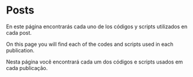 # Posts


En este página encontrarás cada uno de los códigos y scripts utilizados en cada post.

On this page you will find each of the codes and scripts used in each publication. 

Nesta página você encontrará cada um dos códigos e scripts usados em cada publicação.